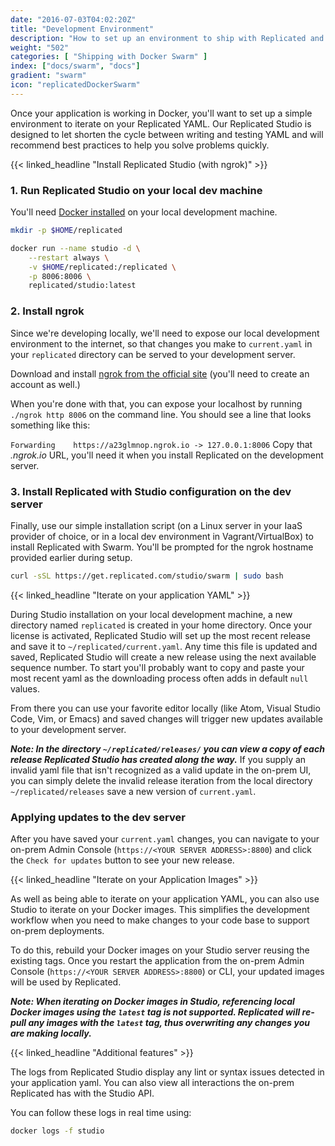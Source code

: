 ```yaml
---
date: "2016-07-03T04:02:20Z"
title: "Development Environment"
description: "How to set up an environment to ship with Replicated and Docker Swarm"
weight: "502"
categories: [ "Shipping with Docker Swarm" ]
index: ["docs/swarm", "docs"]
gradient: "swarm"
icon: "replicatedDockerSwarm"
---
```


Once your application is working in Docker, you'll want to set up a simple environment to iterate on your Replicated YAML. Our Replicated Studio is designed to let shorten the cycle between writing and testing YAML and will recommend best practices to help you solve problems quickly.

{{< linked_headline "Install Replicated Studio (with ngrok)" >}}

### 1. Run Replicated Studio on your local dev machine
You'll need [Docker installed](https://www.docker.com/community-edition) on your local development machine.

```bash
mkdir -p $HOME/replicated

docker run --name studio -d \
    --restart always \
    -v $HOME/replicated:/replicated \
    -p 8006:8006 \
    replicated/studio:latest
```

### 2. Install ngrok

Since we're developing locally, we'll need to expose our local development environment to the internet, so that changes you make to `current.yaml` in your `replicated` directory can be served to your development server.

Download and install [ngrok from the official site](https://ngrok.com/download) (you'll need to create an account as well.)

When you're done with that, you can expose your localhost by running `./ngrok http 8006` on the command line. You should see a line that looks something like this:

`Forwarding    https://a23glmnop.ngrok.io -> 127.0.0.1:8006`
Copy that *.ngrok.io* URL, you'll need it when you install Replicated on the development server.

### 3. Install Replicated with Studio configuration on the dev server

Finally, use our simple installation script (on a Linux server in your IaaS provider of choice, or in a local dev environment in Vagrant/VirtualBox) to install Replicated with Swarm. You'll be prompted for the ngrok hostname provided earlier during setup.

```bash
curl -sSL https://get.replicated.com/studio/swarm | sudo bash
```

{{< linked_headline "Iterate on your application YAML" >}}

During Studio installation on your local development machine, a new directory named `replicated` is created in your home directory. Once your license is activated, Replicated Studio will set up the most recent release and save it to `~/replicated/current.yaml`. Any time this file is updated and saved, Replicated Studio will create a new release using the next available sequence number. To start you'll probably want to copy and paste your most recent yaml as the downloading process often adds in default `null` values.

From there you can use your favorite editor locally (like Atom, Visual Studio Code, Vim, or Emacs) and saved changes will trigger new updates available to your development server.

**_Note: In the directory `~/replicated/releases/` you can view a copy of each release Replicated Studio has created along the way._**
If you supply an invalid yaml file that isn't recognized as a valid update in the on-prem UI, you can simply delete the invalid release iteration from the local directory `~/replicated/releases` save a new version of `current.yaml`.

### Applying updates to the dev server

After you have saved your `current.yaml` changes, you can navigate to your on-prem Admin Console (`https://<YOUR SERVER ADDRESS>:8800`) and click the `Check for updates` button to see your new release.

{{< linked_headline "Iterate on your Application Images" >}}

As well as being able to iterate on your application YAML, you can also use Studio to iterate on your Docker images. This simplifies the development workflow when you need to make changes to your code base to support on-prem deployments.

To do this, rebuild your Docker images on your Studio server reusing the existing tags. Once you restart the application from the on-prem Admin Console (`https://<YOUR SERVER ADDRESS>:8800`) or CLI, your updated images will be used by Replicated.

**_Note: When iterating on Docker images in Studio, referencing local Docker images using the `latest` tag is not supported. Replicated will re-pull any images with the `latest` tag, thus overwriting any changes you are making locally._**

{{< linked_headline "Additional features" >}}

The logs from Replicated Studio display any lint or syntax issues detected in your application yaml. You can also view all interactions the on-prem Replicated has with the Studio API.

You can follow these logs in real time using:

```bash
docker logs -f studio
```
